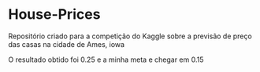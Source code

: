 # House-Prices
Repositório criado para a competição do Kaggle sobre a previsão de preço das casas na cidade de Ames, iowa 

O resultado obtido foi 0.25 e a minha meta e chegar em 0.15

